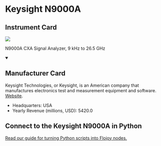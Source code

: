 
# Keysight N9000A

## Instrument Card

<img src="https://v5.airtableusercontent.com/v1/19/19/1691539200000/nwe8gbuo7n8DVWqR9yVcxA/bLMk1AB8oJ3KPhlp8MbzkOp8W2fzI9OsaJ430PPMeUBKtVLSOC-Y1POzSuRdN0ku4YdcI8gIR1qzIqQGk_icIUEgieW9AkqBzZjNLI4aKF4/7sy0G4QdMrPrr5LnZqKd6hzQTt7oCTuC4VdFdHqSO2M"/>
<p>N9000A CXA Signal Analyzer, 9 kHz to 26.5 GHz</p>

<details open>
<summary><h2>Manufacturer Card</h2></summary>

Keysight Technologies, or Keysight, is an American company that manufactures electronics test and measurement equipment and software. <a href="https://www.keysight.com/us/en/home.html">Website</a>.

<ul>
  <li>Headquarters: USA</li>
  <li>Yearly Revenue (millions, USD): 5420.0</li>
</ul>
</details>

## Connect to the Keysight N9000A in Python

[Read our guide for turning Python scripts into Flojoy nodes.](https://docs.flojoy.ai/custom-nodes/creating-custom-node/)


